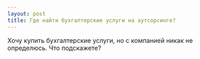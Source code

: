 ```yaml
---
layout: post 
title: Где найти бухгалтерские услуги на аутсорсинге? 
--- 
```

Хочу купить бухгалтерские услуги, но с компанией никак не определюсь. Что подскажете?
